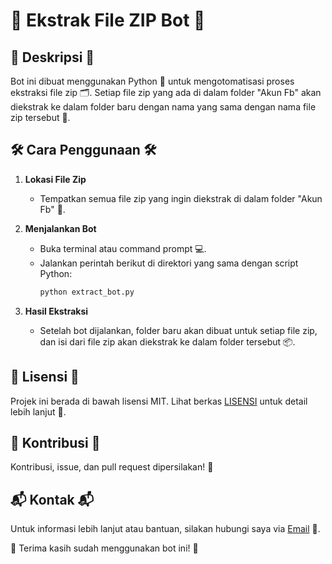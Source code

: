 # 📂 Ekstrak File ZIP Bot 🤖

## 🌟 Deskripsi 🌟
Bot ini dibuat menggunakan Python 🐍 untuk mengotomatisasi proses ekstraksi file zip 🗂️. Setiap file zip yang ada di dalam folder "Akun Fb" akan diekstrak ke dalam folder baru dengan nama yang sama dengan nama file zip tersebut 🚀.

## 🛠️ Cara Penggunaan 🛠️

1. **Lokasi File Zip**
   - Tempatkan semua file zip yang ingin diekstrak di dalam folder "Akun Fb" 📍.

2. **Menjalankan Bot**
   - Buka terminal atau command prompt 💻.
   - Jalankan perintah berikut di direktori yang sama dengan script Python:
     ```sh
     python extract_bot.py
     ```

3. **Hasil Ekstraksi**
   - Setelah bot dijalankan, folder baru akan dibuat untuk setiap file zip, dan isi dari file zip akan diekstrak ke dalam folder tersebut 📦.

## 📄 Lisensi 📄
Projek ini berada di bawah lisensi MIT. Lihat berkas [LISENSI](LISENSI) untuk detail lebih lanjut 📜.

## 🤝 Kontribusi 🤝
Kontribusi, issue, dan pull request dipersilakan! 🙏

## 📬 Kontak 📬
Untuk informasi lebih lanjut atau bantuan, silakan hubungi saya via [Email](mailto:contoh@email.com) 💌.

🎉 Terima kasih sudah menggunakan bot ini! 🎉
